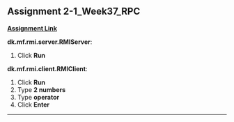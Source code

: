 ## Assignment 2-1_Week37_RPC
**[Assignment Link](https://datsoftlyngby.github.io/soft2020fall/resources/1fe82e32-RPC-Exercise-1.pdf)**  

**dk.mf.rmi.server.RMIServer**:  
1. Click **Run**      

**dk.mf.rmi.client.RMIClient**:  
1. Click **Run**  
2. Type **2 numbers** 
3. Type **operator**
4. Click **Enter**   
***
